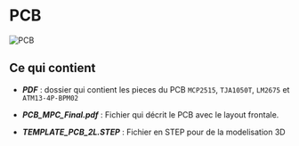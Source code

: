 # PCB
![PCB](https://github.com/FelixDuck15/projet_Formule_SAE_A2023/assets/89605334/d8e77bf0-ecbf-43c8-910e-063dced38cbe)
## Ce qui contient

* _**PDF**_ : dossier qui contient les pieces du PCB `MCP2515`, `TJA1050T`, `LM2675` et `ATM13-4P-BPM02`

* _**PCB_MPC_Final.pdf**_ : Fichier qui décrit le PCB avec le layout frontale.

* _**TEMPLATE_PCB_2L.STEP**_ : Fichier en STEP pour de la modelisation 3D 
